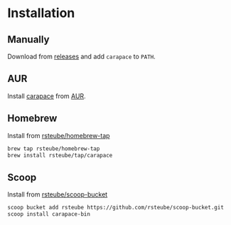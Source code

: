 # Installation

## Manually

Download from [releases](https://github.com/rsteube/carapace-bin/releases) and add `carapace` to `PATH`.

## AUR

Install [carapace](https://aur.archlinux.org/packages/carapace/) from [AUR](https://aur.archlinux.org/).

## Homebrew

Install from [rsteube/homebrew-tap](https://github.com/rsteube/homebrew-tap)

```sh
brew tap rsteube/homebrew-tap
brew install rsteube/tap/carapace
```

## Scoop

Install from [rsteube/scoop-bucket](https://github.com/rsteube/scoop-bucket)

```sh
scoop bucket add rsteube https://github.com/rsteube/scoop-bucket.git
scoop install carapace-bin
```
